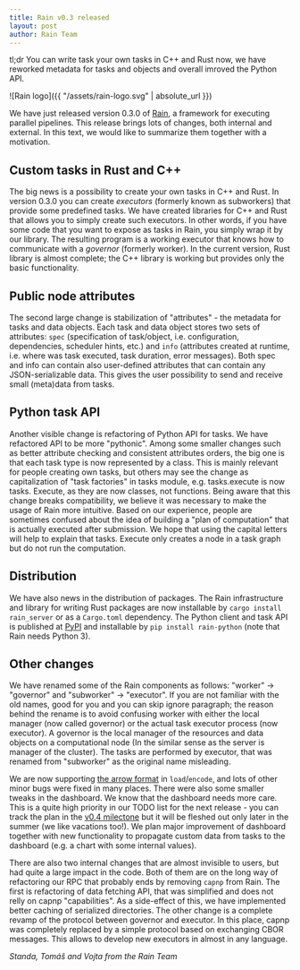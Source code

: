```yaml
---
title: Rain v0.3 released
layout: post
author: Rain Team
---
```


tl;dr You can write task your own tasks in C++ and Rust now, we have reworked
metadata for tasks and objects and overall imroved the Python API.

![Rain logo]({{ "/assets/rain-logo.svg" | absolute_url }})

We have just released version 0.3.0 of [Rain](http://rain.readthedocs.io/), a
framework for executing parallel pipelines. This release brings lots of changes, both
internal and external. In this text, we would like to summarize them together
with a motivation.

## Custom tasks in Rust and C++

The big news is a possibility to create your own tasks in C++ and Rust. In
version 0.3.0 you can create *executors* (formerly known as subworkers) that
provide some predefined tasks. We have created libraries for C++ and Rust that
allows you to simply create such executors. In other words, if you have some
code that you want to expose as tasks in Rain, you simply wrap it by our
library. The resulting program is a working executor that knows how to
communicate with a *governor* (formerly worker). In the current version, Rust
library is almost complete; the C++ library is working but provides only the
basic functionality.

## Public node attributes

The second large change is stabilization of "attributes" - 
the metadata for tasks and data objects. Each task and data object stores
two sets of attributes: `spec` (specification of task/object, i.e. configuration,
dependencies, scheduler hints, etc.) and `info` (attributes created at runtime,
i.e. where was task executed, task duration, error messages). Both spec and info
can contain also user-defined attributes that can contain any JSON-serializable
data. This gives the user possibility to send and receive small (meta)data from
tasks.

## Python task API

Another visible change is refactoring of Python API for tasks. We have
refactored API to be more "pythonic". Among some smaller changes such as better
attribute checking and consistent attributes orders, the big one is that each
task type is now represented by a class. This is mainly relevant for people
creating own tasks, but others may see the change as capitalization of "task
factories" in tasks module, e.g. tasks.execute is now tasks. Execute, as they
are now classes, not functions. Being aware that this change breaks
compatibility, we believe it was necessary to make the usage of Rain more
intuitive. Based on our experience, people are sometimes confused about the idea
of building a "plan of computation" that is actually executed after submission.
We hope that using the capital letters will help to explain that tasks. Execute
only creates a node in a task graph but do not run the computation.

## Distribution

We have also news in the distribution of packages. The Rain infrastructure and
library for writing Rust packages are now installable by `cargo install rain_server`
or as a `Cargo.toml` dependency. The Python client and task API
is published at [PyPI](https://pypi.org/project/rain-python/) and installable by
`pip install rain-python` (note that Rain needs Python 3).

## Other changes

We have renamed some of the Rain components as follows: "worker" ->
"governor" and "subworker" -> "executor". If you are not familiar with the old names,
good for you and you can skip ignore paragraph; the reason behind the rename is
to avoid confusing worker with either the local manager (now called governor) or the
actual task executor process (now executor).
A governor is the local manager of the resources
and data objects on a computational node (In the similar sense as the server is
manager of the cluster). The tasks are performed by executor,
that was renamed from "subworker" as the original name misleading.

We are now supporting [the arrow format](https://arrow.apache.org/) in `load`/`encode`,
and lots of other minor bugs were fixed in many places. There were also some
smaller tweaks in the dashboard. We know that the dashboard needs more care.
This is a quite high priority in our TODO list for the next release - you can track
the plan in the [v0.4 milectone](https://github.com/substantic/rain/milestone/2)
but it will be fleshed out only later in the summer (we like vacations too!).
We plan major improvement of dashboard together with new functionality to propagate
custom data from tasks to the dashboard (e.g. a chart with some internal
values).

There are also two internal changes that are almost invisible to users, but had
quite a large impact in the code. Both of them are on the long way of
refactoring our RPC that probably ends by removing `capnp` from Rain. The first is
refactoring of data fetching API, that was simplified and does not relly on
capnp "capabilities". As a side-effect of this, we have implemented better
caching of serialized directories. The other change is a complete revamp of the
protocol between governor and executor. In this place, capnp was completely
replaced by a simple protocol based on exchanging CBOR messages. This allows to
develop new executors in almost in any language.



*Standa, Tomáš and Vojta from the Rain Team*
